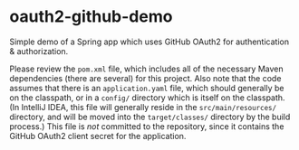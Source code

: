 # oauth2-github-demo

Simple demo of a Spring app which uses GitHub OAuth2 for authentication &amp; authorization.

Please review the `pom.xml` file, which includes all of the necessary Maven dependencies (there are several) for this project. Also note that the code assumes that there is an `application.yaml` file, which should generally be on the classpath, or in a `config/` directory which is itself on the classpath. (In IntelliJ IDEA, this file will generally reside in the `src/main/resources/` directory, and will be moved into the `target/classes/` directory by the build process.) This file is _not_ committed to the repository, since it contains the GitHub OAuth2 client secret for the application.
